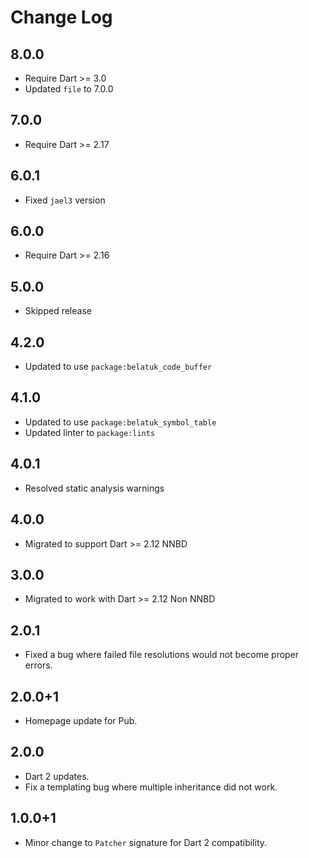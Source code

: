 # Change Log

## 8.0.0

* Require Dart >= 3.0
* Updated `file` to 7.0.0

## 7.0.0

* Require Dart >= 2.17

## 6.0.1

* Fixed `jael3` version

## 6.0.0

* Require Dart >= 2.16

## 5.0.0

* Skipped release

## 4.2.0

* Updated to use `package:belatuk_code_buffer`

## 4.1.0

* Updated to use `package:belatuk_symbol_table`
* Updated linter to `package:lints`

## 4.0.1

* Resolved static analysis warnings

## 4.0.0

* Migrated to support Dart >= 2.12 NNBD

## 3.0.0

* Migrated to work with Dart >= 2.12 Non NNBD

## 2.0.1

* Fixed a bug where failed file resolutions would not become proper errors.

## 2.0.0+1

* Homepage update for Pub.

## 2.0.0

* Dart 2 updates.
* Fix a templating bug where multiple inheritance did not work.

## 1.0.0+1

* Minor change to `Patcher` signature for Dart 2 compatibility.
